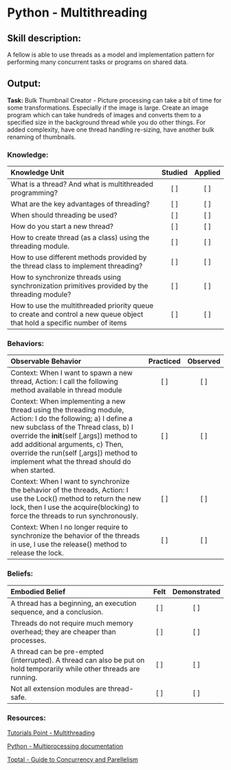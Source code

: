 # Python - Multithreading


## Skill description: 

A fellow is able to use threads as a model and implementation pattern for performing many concurrent tasks or programs on shared data.

## Output: 
**Task:** Bulk Thumbnail Creator - Picture processing can take a bit of time for some transformations. Especially if the image is large. Create an image program which can take hundreds of images and converts them to a specified size in the background thread while you do other things. For added complexity, have one thread handling re-sizing, have another bulk renaming of thumbnails.


### Knowledge:
| Knowledge Unit   |      Studied      | Applied |
|:-------------|:------------------:|:--------:|
| What is a thread? And what is multithreaded programming? | [ ] | [ ] |
| What are the key advantages of threading? | [ ] | [ ] |
| When should threading be used? | [ ] | [ ] |
| How do you start a new thread? | [ ] | [ ] |
| How to create thread (as a class) using the threading module. | [ ] | [ ] |
| How to use different methods provided by the thread class to implement threading? | [ ] | [ ] |
| How to synchronize threads using synchronization primitives provided by the threading module? | [ ] | [ ] |
| How to use the multithreaded priority queue to create and control a new queue object that hold a specific number of items | [ ] | [ ] |

### Behaviors:
| Observable Behavior   |      Practiced      | Observed |
|:-------------|:------------------:|:--------:|
| Context: When I want to spawn a new thread, Action: I call the following method available in thread module | [ ] | [ ] |
| Context:  When implementing a new thread using the threading module, Action: I do the following; a) I define a new subclass of the Thread class, b) I override the __init__(self [,args]) method to add additional arguments, c) Then, override the run(self [,args]) method to implement what the thread should do when started. | [ ] | [ ] |
| Context: When I want to synchronize the behavior of the threads, Action: I use the Lock() method to return the new lock, then I use the acquire(blocking) to force the threads to run synchronously. | [ ] | [ ] |
| Context: When I no longer require to synchronize the behavior of the threads in use, I use the release() method to release the lock. | [ ] | [ ] |


### Beliefs:
| Embodied Belief   |      Felt      | Demonstrated |
|:-------------|:------------------:|:--------:|
| A thread has a beginning, an execution sequence, and a conclusion. | [ ] | [ ] |
| Threads do not require much memory overhead; they are cheaper than processes. | [ ] | [ ] |
| A thread can be pre-empted (interrupted). A thread can also be put on hold temporarily while other threads are running. | [ ] | [ ] |
| Not all extension modules are thread-safe. | [ ] | [ ] |


### Resources:

[Tutorials Point - Multithreading](https://www.tutorialspoint.com/python/python_multithreading.htm)

[Python - Multiprocessing documentation](https://docs.python.org/2/library/multiprocessing.html)

[Toptal - Guide to Concurrency and Parellelism](https://www.toptal.com/python/beginners-guide-to-concurrency-and-parallelism-in-python)
